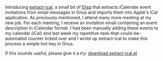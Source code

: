 Introducing <a href="http://userprimary.net/software/extract-ical.el" title="extract-ical.el">extract-ical</a>, a small bit of <a href="http://en.wikipedia.org/wiki/Emacs_Lisp">Elisp</a> that extracts iCalendar event invitations from email messages in Gnus and imports them into Apple's iCal application.  As previously mentioned, I attend many more meeting at my new job.  For each meeting, I receive an invitation email containing an event description in iCalendar format.  I had been manually adding these events to my calendar (iCal) and last week my repetitive-task-that-could-be-automated counter ticked over and I wrote up extract-ical to make this process a simple hot-key in Gnus.

If this sounds useful, please give it a try: <a href="http://userprimary.net/software/extract-ical.el" title="extract-ical.el">download extract-ical.el</a>
